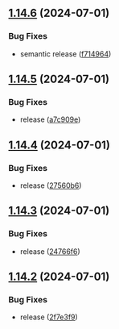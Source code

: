## [1.14.6](https://github.com/hattaalfaritzy/hzy-ui/compare/v1.14.5...v1.14.6) (2024-07-01)


### Bug Fixes

* semantic release ([f714964](https://github.com/hattaalfaritzy/hzy-ui/commit/f71496497a3421808cdd4403c296106e74c711e6))



## [1.14.5](https://github.com/hattaalfaritzy/hzy-ui/compare/v1.14.4...v1.14.5) (2024-07-01)


### Bug Fixes

* release ([a7c909e](https://github.com/hattaalfaritzy/hzy-ui/commit/a7c909e0919c9f76958943ba4ccc7101c0386646))



## [1.14.4](https://github.com/hattaalfaritzy/hzy-ui/compare/v1.14.3...v1.14.4) (2024-07-01)


### Bug Fixes

* release ([27560b6](https://github.com/hattaalfaritzy/hzy-ui/commit/27560b6cfe6403d845a61ed39802964e863a6f94))



## [1.14.3](https://github.com/hattaalfaritzy/hzy-ui/compare/v1.14.2...v1.14.3) (2024-07-01)


### Bug Fixes

* release ([24766f6](https://github.com/hattaalfaritzy/hzy-ui/commit/24766f6ca18bd210b722280959e114738cf15bed))



## [1.14.2](https://github.com/hattaalfaritzy/hzy-ui/compare/v1.14.1...v1.14.2) (2024-07-01)


### Bug Fixes

* release ([2f7e3f9](https://github.com/hattaalfaritzy/hzy-ui/commit/2f7e3f95581bcc87eb9c6d37953a858517e5301f))



